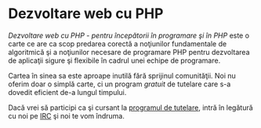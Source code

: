 Dezvoltare web cu PHP
=====================

*Dezvoltare web cu PHP - pentru începătorii în programare şi în PHP* este o
carte ce are ca scop predarea corectă a noţiunilor fundamentale de
algoritmică şi a noţiunilor necesare de programare PHP pentru dezvoltarea
de aplicaţii sigure şi flexibile în cadrul unei echipe de programare.

Cartea în sinea sa este aproape inutilă fără sprijinul comunităţii. Noi nu
oferim doar o simplă carte, ci un program *gratuit* de tutelare care
s-a dovedit eficient de-a lungul timpului.

Dacă vrei să participi ca şi cursant la [programul de tutelare](docs/tutelare.md),
intră în legătură cu noi pe [IRC](docs/IRC.md) şi noi te vom îndruma.